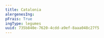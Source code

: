 ```yaml
---
title: Catalonia
alergenesIng:
pFrais: True
ingType: legumes
uuid: 735b840e-7620-4cdd-a9ef-8aaa048c27f5
---
```

